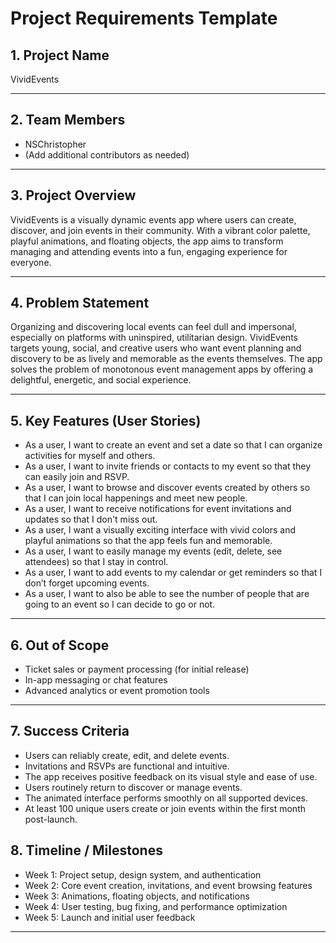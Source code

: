 # Project Requirements Template

## 1. Project Name  
VividEvents

---

## 2. Team Members  
- NSChristopher  
- (Add additional contributors as needed)

---

## 3. Project Overview  
VividEvents is a visually dynamic events app where users can create, discover, and join events in their community. With a vibrant color palette, playful animations, and floating objects, the app aims to transform managing and attending events into a fun, engaging experience for everyone.

---

## 4. Problem Statement  
Organizing and discovering local events can feel dull and impersonal, especially on platforms with uninspired, utilitarian design. VividEvents targets young, social, and creative users who want event planning and discovery to be as lively and memorable as the events themselves. The app solves the problem of monotonous event management apps by offering a delightful, energetic, and social experience.

---

## 5. Key Features (User Stories)  
- As a user, I want to create an event and set a date so that I can organize activities for myself and others.
- As a user, I want to invite friends or contacts to my event so that they can easily join and RSVP.
- As a user, I want to browse and discover events created by others so that I can join local happenings and meet new people.
- As a user, I want to receive notifications for event invitations and updates so that I don't miss out.
- As a user, I want a visually exciting interface with vivid colors and playful animations so that the app feels fun and memorable.
- As a user, I want to easily manage my events (edit, delete, see attendees) so that I stay in control.
- As a user, I want to add events to my calendar or get reminders so that I don’t forget upcoming events.
- As a user, I want to also be able to see the number of people that are going to an event so I can decide to go or not.

---

## 6. Out of Scope  
- Ticket sales or payment processing (for initial release)
- In-app messaging or chat features
- Advanced analytics or event promotion tools

---

## 7. Success Criteria  
- Users can reliably create, edit, and delete events.
- Invitations and RSVPs are functional and intuitive.
- The app receives positive feedback on its visual style and ease of use.
- Users routinely return to discover or manage events.
- The animated interface performs smoothly on all supported devices.
- At least 100 unique users create or join events within the first month post-launch.

## 8. Timeline / Milestones  
- Week 1: Project setup, design system, and authentication
- Week 2: Core event creation, invitations, and event browsing features
- Week 3: Animations, floating objects, and notifications
- Week 4: User testing, bug fixing, and performance optimization
- Week 5: Launch and initial user feedback

---